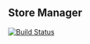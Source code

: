 ## Store Manager

[![Build Status](https://travis-ci.org/FahdJamy/store-manager.svg?branch=develop)](https://travis-ci.org/FahdJamy/store-manager)